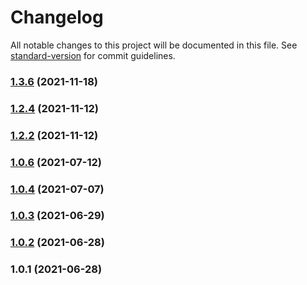 # Changelog

All notable changes to this project will be documented in this file. See [standard-version](https://github.com/conventional-changelog/standard-version) for commit guidelines.

### [1.3.6](https://github.com/koatty/koatty_serve/compare/v1.2.4...v1.3.6) (2021-11-18)

### [1.2.4](https://github.com/koatty/koatty_serve/compare/v1.2.2...v1.2.4) (2021-11-12)

### [1.2.2](https://github.com/koatty/koatty_serve/compare/v1.0.6...v1.2.2) (2021-11-12)

### [1.0.6](https://github.com/koatty/koatty_serve/compare/v1.0.4...v1.0.6) (2021-07-12)

### [1.0.4](https://github.com/koatty/koatty_serve/compare/v1.0.3...v1.0.4) (2021-07-07)

### [1.0.3](https://github.com/koatty/koatty_serve/compare/v1.0.2...v1.0.3) (2021-06-29)

### [1.0.2](https://github.com/thinkkoa/koatty_serve/compare/v1.0.1...v1.0.2) (2021-06-28)

### 1.0.1 (2021-06-28)
